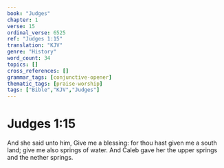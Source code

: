 ```yaml
---
book: "Judges"
chapter: 1
verse: 15
ordinal_verse: 6525
ref: "Judges 1:15"
translation: "KJV"
genre: "History"
word_count: 34
topics: []
cross_references: []
grammar_tags: [conjunctive-opener]
thematic_tags: [praise-worship]
tags: ["Bible","KJV","Judges"]
---
```


# Judges 1:15

And she said unto him, Give me a blessing: for thou hast given me a south land; give me also springs of water. And Caleb gave her the upper springs and the nether springs.
